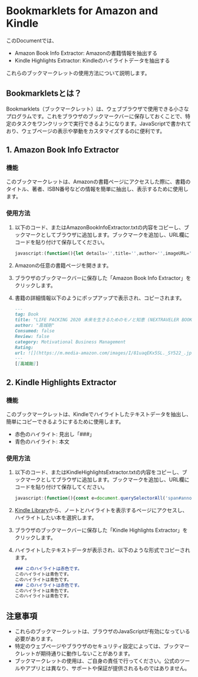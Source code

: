 # Bookmarklets for Amazon and Kindle

このDocumentでは、
- Amazon Book Info Extractor: Amazonの書籍情報を抽出する
- Kindle Highlights Extractor: Kindleのハイライトデータを抽出する

これらのブックマークレットの使用方法について説明します。

## Bookmarkletsとは？
Bookmarklets（ブックマークレット）は、ウェブブラウザで使用できる小さなプログラムです。これをブラウザのブックマークバーに保存しておくことで、特定のタスクをワンクリックで実行できるようになります。JavaScriptで書かれており、ウェブページの表示や挙動をカスタマイズするのに便利です。

## 1. Amazon Book Info Extractor

### 機能
このブックマークレットは、Amazonの書籍ページにアクセスした際に、書籍のタイトル、著者、ISBN番号などの情報を簡単に抽出し、表示するために使用します。

### 使用方法
1. 以下のコード、またはAmazonBookInfoExtractor.txtの内容をコピーし、ブックマークとしてブラウザに追加します。ブックマークを追加し、URL欄にコードを貼り付けて保存してください。
   ```javascript
   javascript:(function(){let details='',title='',author='',imageURL='',category='Motivational Business Management';const detailsDiv=document.querySelector('#detailBullets_feature_div');if(detailsDiv){detailsDiv.querySelectorAll('ul.detail-bullet-list > li').forEach(item=>{const labelElement=item.querySelector('.a-text-bold');if(labelElement&&!labelElement.textContent.includes('Customer Reviews')&&!labelElement.textContent.includes('Dimensions')){const value=labelElement.nextElementSibling?labelElement.nextElementSibling.textContent.trim().split('(')[0].trim():'';details+='\n'+labelElement.textContent.trim()+': '+value;}});}else{details='Details not found';}title=document.querySelector('#productTitle, #ebooksProductTitle')?.innerText.trim()||'Title not found';author=Array.from(document.querySelectorAll('.author a.a-link-normal')).map(e=>e.innerText.trim()).join(', ')||'Author not found';imageURL=document.querySelector('img#landingImage')?.src||'Image URL not found';const yaml=%60---\ntag: Book\ntitle: "${title}"\nauthor: "${author}"\nConsumed: false\nReview: false\ncategory: ${category}\nRating: \nurl: ![](${imageURL})\n---\n[[${author}]]%60;const textarea=document.createElement("textarea");textarea.value=yaml;document.body.appendChild(textarea);textarea.select();document.execCommand('copy');document.body.removeChild(textarea);alert('Information copied to clipboard:\n'+yaml);})();
   ```

2. Amazonの任意の書籍ページを開きます。

3. ブラウザのブックマークバーに保存した「Amazon Book Info Extractor」をクリックします。

4. 書籍の詳細情報以下のようにポップアップで表示され、コピーされます。
    ```markdown
    ---
    tag: Book
    title: "LIFE PACKING 2020 未来を生きるためのモノと知恵 (NEXTRAVELER BOOKS)"
    author: "高城剛"
    Consumed: false
    Review: false
    category: Motivational Business Management
    Rating: 
    url: ![](https://m.media-amazon.com/images/I/81uaqEKx5SL._SY522_.jpg)
    ---
    [[高城剛]]
    ```

## 2. Kindle Highlights Extractor

### 機能
このブックマークレットは、Kindleでハイライトしたテキストデータを抽出し、簡単にコピーできるようにするために使用します。
- 赤色のハイライト: 見出し「###」
- 青色のハイライト: 本文

### 使用方法
1. 以下のコード、またはKindleHighlightsExtractor.txtの内容をコピーし、ブックマークとしてブラウザに追加します。ブックマークを追加し、URL欄にコードを貼り付けて保存してください。
   ```javascript
   javascript:(function(){const e=document.querySelectorAll('span#annotationHighlightHeader'),t=document.querySelectorAll('div[id^="highlight-"]');let n=[];if(t.length===e.length){for(let l=0;l<t.length;l++){let a=t[l],i=a.textContent.trim();a.classList.contains('kp-notebook-highlight-pink')?i=%60### ${i}%60:a.classList.contains('kp-notebook-highlight-blue')||(i=%60${i}%60),n.push(i)}}let d=n.join('\n');const r=document.createElement('textarea');r.style.position='fixed',r.style.top=0,r.style.left=0,r.style.width='100%',r.style.height='100%',r.style.zIndex=2147483647,r.textContent=d,document.body.innerHTML='',document.body.appendChild(r),r.select();})();
   ```

2. [Kindle Library](https://read.amazon.co.jp/kindle-library)から、ノートとハイライトを表示するページにアクセスし、ハイライトしたい本を選択します。

3. ブラウザのブックマークバーに保存した「Kindle Highlights Extractor」をクリックします。

4. ハイライトしたテキストデータが表示され、以下のような形式でコピーされます。
    ```markdown
    ### このハイライトは赤色です。
    このハイライトは青色です。
    このハイライトは青色です。
    ### このハイライトは赤色です。
    このハイライトは青色です。
    このハイライトは青色です。
    ```


## 注意事項
- これらのブックマークレットは、ブラウザのJavaScriptが有効になっている必要があります。
- 特定のウェブページやブラウザのセキュリティ設定によっては、ブックマークレットが期待通りに動作しないことがあります。
- ブックマークレットの使用は、ご自身の責任で行ってください。公式のツールやアプリとは異なり、サポートや保証が提供されるものではありません。

